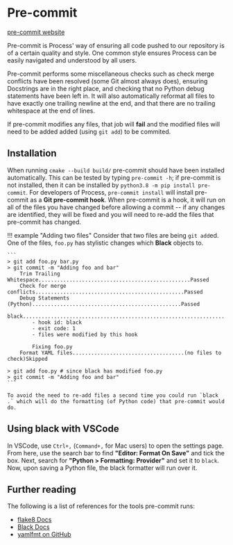 # Pre-commit

[pre-commit website](https://pre-commit.com/#top_level-files)

Pre-commit is Process' way of ensuring all code pushed to our repository is of a certain quality and style. One common style ensures Process can be easily navigated and understood by all users.

Pre-commit performs some miscellaneous checks such as check merge conflicts have been resolved (some Git almost always does), ensuring Docstrings are in the right place, and checking that no Python debug statements have been left in. It will also automatically reformat all files to have exactly one trailing newline at the end, and that there are no trailing whitespace at the end of lines.

If pre-commit modifies any files, that job will **fail** and the modified files will need to be added added (using `git add`) to be commited.


## Installation
When running `cmake --build build/` pre-commit should have been installed automatically. This can be tested by typing `pre-commit -h`; if pre-commit is not installed, then it can be installed by `python3.8 -m pip install pre-commit`. For developers of Process, `pre-commit install` will install pre-commit as a **Git pre-commit hook**. When pre-commit is a hook, it will run on all of the files you have changed before allowing a commit -- if any changes are identified, they will be fixed and you will need to re-add the files that pre-commit has changed.



!!! example "Adding two files"
    Consider that two files are being `git add`ed.
    One of the files, `foo.py` has stylistic changes which **Black** objects to.

    ```
    > git add foo.py bar.py
    > git commit -m "Adding foo and bar"
        Trim Trailing Whitespace.................................................Passed
        Check for merge conflicts................................................Passed
        Debug Statements (Python)................................................Passed
        black....................................................................Failed
            - hook id: black
            - exit code: 1
            - files were modified by this hook

            Fixing foo.py
        Format YAML files....................................(no files to check)Skipped

    > git add foo.py # since black has modified foo.py
    > git commit -m "Adding foo and bar"
    ```

    To avoid the need to re-add files a second time you could run `black .` which will do the formatting (of Python code) that pre-commit would do.

## Using black with VSCode
In VSCode, use `Ctrl+,` (`Command+,` for Mac users) to open the settings page. From here, use the search bar to find **"Editor: Format On Save"** and tick the box. Next, search for **"Python > Formatting: Provider"** and set it to `black`. Now, upon saving a Python file, the black formatter will run over it.

## Further reading
The following is a list of references for the tools pre-commit runs:
- [flake8 Docs](https://flake8.pycqa.org/en/latest/index.html)
- [Black Docs](https://black.readthedocs.io/en/stable/)
- [yamlfmt on GitHub](https://github.com/jumanjihouse/pre-commit-hook-yamlfmt)
